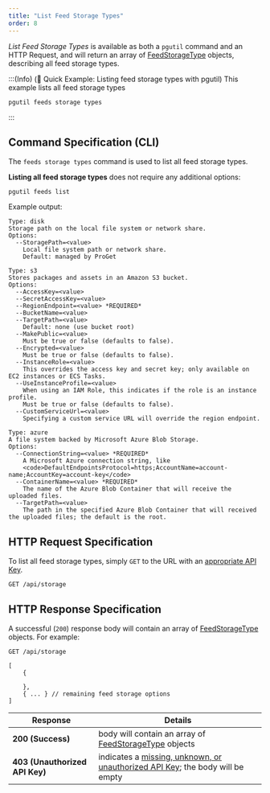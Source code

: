 ```yaml
---
title: "List Feed Storage Types"
order: 8
---
```


*List Feed Storage Types* is available as both a `pgutil` command and an HTTP Request, and will return an array of [FeedStorageType](/docs/proget/reference-api/feeds/proget-api-feeds#type-object) objects, describing all feed storage types.

:::(Info) (🚀 Quick Example: Listing feed storage types with pgutil)
This example lists all feed storage types

```
pgutil feeds storage types
```
:::

## Command Specification (CLI)
The `feeds storage types` command is used to list all feed storage types.

**Listing all feed storage types** does not require any additional options:

```
pgutil feeds list
```

Example output:

```
Type: disk
Storage path on the local file system or network share.
Options:
  --StoragePath=<value>
    Local file system path or network share.
    Default: managed by ProGet

Type: s3
Stores packages and assets in an Amazon S3 bucket.
Options:
  --AccessKey=<value>
  --SecretAccessKey=<value>
  --RegionEndpoint=<value> *REQUIRED*
  --BucketName=<value>
  --TargetPath=<value>
    Default: none (use bucket root)
  --MakePublic=<value>
    Must be true or false (defaults to false).
  --Encrypted=<value>
    Must be true or false (defaults to false).
  --InstanceRole=<value>
    This overrides the access key and secret key; only available on EC2 instances or ECS Tasks.
  --UseInstanceProfile=<value>
    When using an IAM Role, this indicates if the role is an instance profile.
    Must be true or false (defaults to false).
  --CustomServiceUrl=<value>
    Specifying a custom service URL will override the region endpoint.

Type: azure
A file system backed by Microsoft Azure Blob Storage.
Options:
  --ConnectionString=<value> *REQUIRED*
    A Microsoft Azure connection string, like
    <code>DefaultEndpointsProtocol=https;AccountName=account-name;AccountKey=account-key</code>
  --ContainerName=<value> *REQUIRED*
    The name of the Azure Blob Container that will receive the uploaded files.
  --TargetPath=<value>
    The path in the specified Azure Blob Container that will received the uploaded files; the default is the root.
```

## HTTP Request Specification
To list all feed storage types, simply `GET` to the URL with an [appropriate API Key](/docs/proget/reference-api/feeds/proget-api-feeds#authentication).

```
GET /api/storage
```

## HTTP Response Specification
A successful (`200`) response body will contain an array of [FeedStorageType](/docs/proget/reference-api/feeds/proget-api-feeds#type-object) objects. For example:

```
GET /api/storage

[
    {

    },
    { ... } // remaining feed storage options
]
```

| Response | Details |
|---|---|
| **200 (Success)** | body will contain an array of [FeedStorageType](/docs/proget/reference-api/feeds/proget-api-feeds#type-object) objects |
| **403 (Unauthorized API Key)** | indicates a [missing, unknown, or unauthorized API Key](/docs/proget/reference-api/feeds/proget-api-feeds#authentication); the body will be empty |